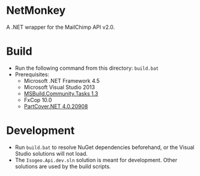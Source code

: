 NetMonkey
=========

A .NET wrapper for the MailChimp API v2.0.

# Build

- Run the following command from this directory: `build.bat`
- Prerequisites:
  * Microsoft .NET Framework 4.5
  * Microsoft Visual Studio 2013
  * [MSBuild.Community.Tasks 1.3](http://msbuildtasks.tigris.org/)
  * FxCop 10.0
  * [PartCover.NET 4.0.20908](http://github.com/sawilde/partcover.net4)



# Development

- Run `build.bat` to resolve NuGet dependencies beforehand, or the Visual Studio solutions will not load.
- The `Isogeo.Api.dev.sln` solution is meant for development. Other solutions are used by the build scripts.
